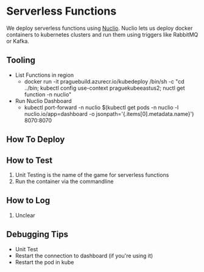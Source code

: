 # Serverless Functions
We deploy serverless functions using [Nuclio](https://nuclio.io). Nuclio lets us deploy docker containers to kubernetes clusters and run them using triggers like RabbitMQ or Kafka.

## Tooling
* List Functions in region
    * docker run -it praguebuild.azurecr.io/kubedeploy  /bin/sh -c "cd ../bin; kubectl config use-context praguekubeeastus2; nuctl get function -n nuclio"
* Run Nuclio Dashboard
    * kubectl port-forward -n nuclio $(kubectl get pods -n nuclio -l nuclio.io/app=dashboard -o jsonpath='{.items[0].metadata.name}') 8070:8070

## How To Deploy


## How to Test
1. Unit Testing is the name of the game for serverless functions
2. Run the container via the commandline

## How to Log
1. Unclear

## Debugging Tips
* Unit Test
* Restart the connection to dashboard (if you're using it)
* Restart the pod in kube
